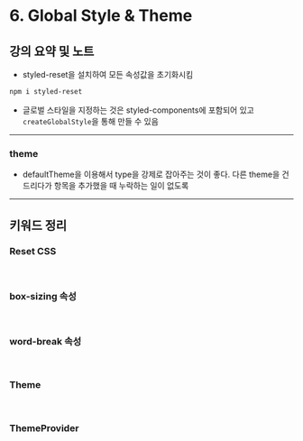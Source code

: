 # 6. Global Style & Theme

## 강의 요약 및 노트

- styled-reset을 설치하여 모든 속성값을 초기화시킴

```bash
npm i styled-reset
```

- 글로벌 스타일을 지정하는 것은 styled-components에 포함되어 있고 `createGlobalStyle`을 통해 만들 수 있음

<hr />

### theme

- defaultTheme을 이용해서 type을 강제로 잡아주는 것이 좋다. 다른 theme을 건드리다가 항목을 추가했을 때 누락하는 일이 없도록

<hr />

## 키워드 정리

### Reset CSS

</br>

### box-sizing 속성

</br>

### word-break 속성

</br>

### Theme

</br>

### ThemeProvider

